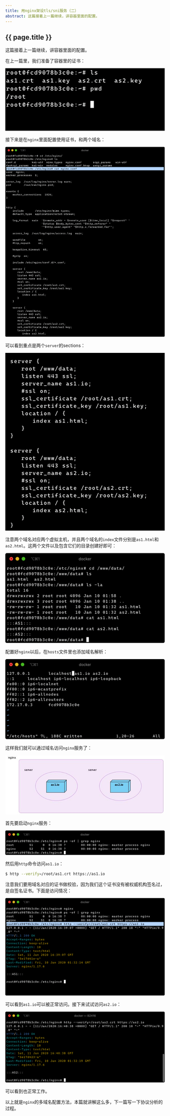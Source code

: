 ```yaml
---
title: 用nginx架设tls/sni服务（二）
abstract: 这篇接着上一篇继续，讲容器里面的配置。
---
```

## {{ page.title }}

这篇接着上一篇继续，讲容器里面的配置。

在上一篇里，我们准备了容器里的证书：

![](https://raw.githubusercontent.com/liweinan/blogpic2020_i/master/jan14/B7CFE00B-5C68-4097-AB65-3704005708D8.png)

接下来是在`nginx`里面配置使用证书，和两个域名：

![](https://raw.githubusercontent.com/liweinan/blogpic2020_i/master/jan14/E08C6317-E94B-4F8E-9707-9BE3220F92A9.png)

可以看到重点是两个`server`的sections：

![](https://raw.githubusercontent.com/liweinan/blogpic2020_i/master/jan14/092E0883-0F68-46D3-B253-C732C3037F9D.png)

注意两个域名对应两个虚拟主机，并且两个域名的`index`文件分别是`as1.html`和`as2.html`。这两个文件以及包含它们的目录创建好即可：

![](https://raw.githubusercontent.com/liweinan/blogpic2020_i/master/jan14/9D65A11C-6684-49B0-889B-C36FCF5540AC.png)

配置好`nginx`以后，在`hosts`文件里也添加域名解析：

![](https://raw.githubusercontent.com/liweinan/blogpic2020_i/master/jan14/CC5045BB-4231-4F30-9215-341CD0A2FE6D.png)

这样我们就可以通过域名访问`nginx`服务了：

![](https://raw.githubusercontent.com/liweinan/blogpic2020_i/master/jan14/Untitled.jpg)

首先要启动`nginx`服务：

![](https://raw.githubusercontent.com/liweinan/blogpic2020_i/master/jan14/09E488C1-AC15-4215-8AF3-D85C051C49F6.png)

然后用`http`命令访问`as1.io`：

```bash
$ http --verify=/root/as1.crt https://as1.io
```

注意我们要用域名对应的证书做校验，因为我们这个证书没有被权威机构签名过，是自签名证书。下面是访问情况：

![](https://raw.githubusercontent.com/liweinan/blogpic2020_i/master/jan14/AE3F5AA7-48BA-4809-9CE8-ED0242405D9F.png)

可以看到`as1.io`可以被正常访问。接下来试试访问`as2.io`：

![](https://raw.githubusercontent.com/liweinan/blogpic2020_i/master/jan14/AB2A394F-07B8-47C9-B0AC-39BBF7051FC6.png)

可以看到也正常工作。

以上就是`nginx`的多域名配置方法，本篇就讲解这么多，下一篇写一下协议分析的过程。


